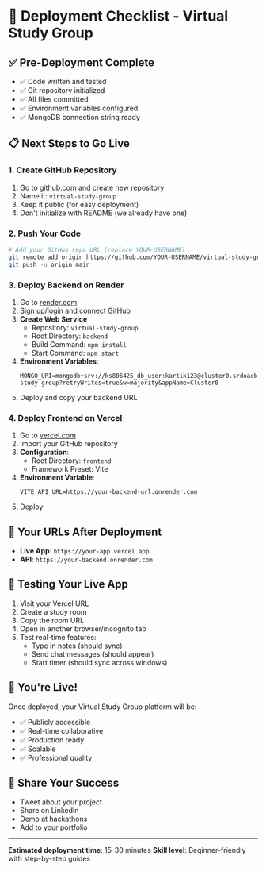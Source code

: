 # 🚀 Deployment Checklist - Virtual Study Group

## ✅ Pre-Deployment Complete
- ✅ Code written and tested
- ✅ Git repository initialized
- ✅ All files committed
- ✅ Environment variables configured
- ✅ MongoDB connection string ready

## 📋 Next Steps to Go Live

### 1. Create GitHub Repository
1. Go to [github.com](https://github.com) and create new repository
2. Name it: `virtual-study-group`
3. Keep it public (for easy deployment)
4. Don't initialize with README (we already have one)

### 2. Push Your Code
```bash
# Add your GitHub repo URL (replace YOUR-USERNAME)
git remote add origin https://github.com/YOUR-USERNAME/virtual-study-group.git
git push -u origin main
```

### 3. Deploy Backend on Render
1. Go to [render.com](https://render.com)
2. Sign up/login and connect GitHub
3. **Create Web Service**
   - Repository: `virtual-study-group`
   - Root Directory: `backend`
   - Build Command: `npm install`
   - Start Command: `npm start`
4. **Environment Variables**:
   ```
   MONGO_URI=mongodb+srv://ks806425_db_user:kartik123@cluster0.srdoacb.mongodb.net/virtual-study-group?retryWrites=true&w=majority&appName=Cluster0
   ```
5. Deploy and copy your backend URL

### 4. Deploy Frontend on Vercel
1. Go to [vercel.com](https://vercel.com)
2. Import your GitHub repository
3. **Configuration**:
   - Root Directory: `frontend`
   - Framework Preset: Vite
4. **Environment Variable**:
   ```
   VITE_API_URL=https://your-backend-url.onrender.com
   ```
5. Deploy

## 🎯 Your URLs After Deployment
- **Live App**: `https://your-app.vercel.app`
- **API**: `https://your-backend.onrender.com`

## 🧪 Testing Your Live App
1. Visit your Vercel URL
2. Create a study room
3. Copy the room URL
4. Open in another browser/incognito tab
5. Test real-time features:
   - Type in notes (should sync)
   - Send chat messages (should appear)
   - Start timer (should sync across windows)

## 🎉 You're Live!
Once deployed, your Virtual Study Group platform will be:
- ✅ Publicly accessible
- ✅ Real-time collaborative
- ✅ Production ready
- ✅ Scalable
- ✅ Professional quality

## 📱 Share Your Success
- Tweet about your project
- Share on LinkedIn
- Demo at hackathons
- Add to your portfolio

---
**Estimated deployment time**: 15-30 minutes
**Skill level**: Beginner-friendly with step-by-step guides